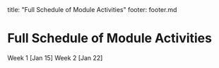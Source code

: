 <frontmatter>
title: "Full Schedule of Module Activities"
footer: footer.md
</frontmatter>

<link rel="stylesheet" href="{{baseUrl}}/css/main.css">
<link rel="stylesheet" href="{{baseUrl}}/css/schedule.css">

<include src="../common/header.md" />

<div class="website-content">

# Full Schedule of Module Activities

<panel header="### {{glyphicon_calendar}} Tutorial Schedule" no-close>
  <include src="overview/tutorialSchedule.md"/>
</panel>
<include src="overview/index.md" name="### :exclamation: For all weeks" dynamic />
<p/>

<panel type="seamless" src="week1/index.md" dynamic >
<span slot="header" class="panel-title week-inactive"> Week 1 [Jan 15]</span>
</panel>

<panel type="seamless" expanded no-close>
  <span slot="header" class="panel-title week"> Week 2 [Jan 22]</span>
  <include src="week2/index.md"/>
</panel>

<include src="week3/index.md" name="### Week 3 [Jan 29]" dynamic />
<include src="week4/index.md" name="### Week 4 [Feb 5]" dynamic />
<include src="week5/index.md" name="### Week 5 [Feb 12]" dynamic />
<include src="week6/index.md" name="### Week 6 [Feb 19]" dynamic />
<include src="week7/index.md" name="### Week 7 [Mar 5]" dynamic />
<include src="week8/index.md" name="### Week 8 [Mar 12]" dynamic />
<include src="week9/index.md" name="### Week 9 [Mar 19]" dynamic />
<include src="week10/index.md" name="### Week 10 [Mar 26]" dynamic />
<include src="week11/index.md" name="### Week 11 [Apr 2]" dynamic />
<include src="week12/index.md" name="### Week 12 [Apr 9]" dynamic />
<include src="week13/index.md" name="### Week 13 [Apr 16]" dynamic />
</div>